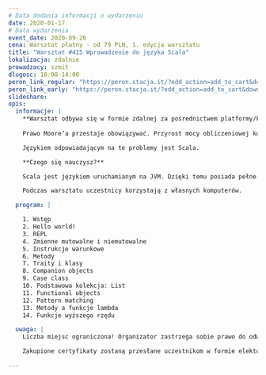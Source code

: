 ```yaml
---
# Data dodania informacji o wydarzeniu
date: 2020-01-17
# Data wydarzenia
event_date: 2020-09-26
cena: Warsztat płatny - od 79 PLN, 1. edycja warsztatu
title: "Warsztat #415 Wprowadzenie do języka Scala"
lokalizacja: zdalnie
prowadzacy: szmit
dlugosc: 10:00-14:00
peron_link_regular: "https://peron.stacja.it/?edd_action=add_to_cart&download_id=2508&edd_options[price_id]=1"
peron_link_early: "https://peron.stacja.it/?edd_action=add_to_cart&download_id=2508&edd_options[price_id]=2"
slideshare:
opis:
  informacje: |
    **Warsztat odbywa się w formie zdalnej za pośrednictwem platformy/komunikatora online, z wykorzystaniem dźwięku, obrazu z kamery, udostępniania ekranu komputera prowadzącego i uczestników.** 
     
    Prawo Moore’a przestaje obowiązywać. Przyrost mocy obliczeniowej kolejnych generacji sprzętu nie zaspokaja rosnących potrzeb współczesnych systemów. Rozwiązaniem jest projektowanie aplikacji w taki sposób, by były wysoce współbieżne i umożliwiały skalowanie horyzontalne. Potrzebujemy języka, który ułatwi nam budowanie takich systemów.

    Językiem odpowiadającym na te problemy jest Scala.

    **Czego się nauczysz?**

    Scala jest językiem uruchamianym na JVM. Dzięki temu posiada pełne wsparcie dla bibliotek ze środowiska Javy. Łączy paradygmat funkcyjny i obiektowy. Funkcyjność pozwala na łatwiejsze zrównoleglanie operacji i bardziej formalne zapisywanie przepływu danych. Obiektowość natomiast często okazuje się bardziej naturalna w modelowaniu domeny systemu. Scala posiada rozbudowany system typowania, dzięki czemu wiele błędów może być wykrytych na etapie kompilacji. Jest językiem niezwykle rozszerzalnym, co umożliwia powstawanie wyspecjalizowanych DSL oraz ciekawych bibliotek zmieniających oblicze języka. Istnieje dojrzały ekosystem bibliotek, które umożliwiają budowanie aplikacji rozproszonych.

    Podczas warsztatu uczestnicy korzystają z własnych komputerów.

  program: |

    1. Wstęp
    2. Hello world!
    3. REPL
    4. Zmienne mutowalne i niemutowalne
    5. Instrukcje warunkowe
    6. Metody
    7. Traity i klasy
    8. Companion objects
    9. Case class
    10. Podstawowa kolekcja: List
    11. Functional objects
    12. Pattern matching
    13. Metody a funkcje lambda
    14. Funkcje wyższego rzędu

  uwaga: |
    Liczba miejsc ograniczona! Organizator zastrzega sobie prawo do odwołania wydarzenia w przypadku niezgłoszenia się minimalnej liczby uczestników.

    Zakupione certyfikaty zostaną przesłane uczestnikom w formie elektoronicznej po warsztacie oraz za pośrednictwem firmy kurierskiej w momencie poprawy sytuacji wywołanej epidemią koronawirusa. 
    
---
```

